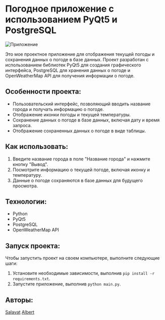 # Погодное приложение с использованием PyQt5 и PostgreSQL

![Приложение](https://github.com/MrHumidum/ya_weather/assets/117373825/ba91d1e6-7f7e-4962-b0d2-89ead0a23404)


Это мое проектное приложение для отображения текущей погоды и сохранения данных о погоде в базе данных. Проект разработан с использованием библиотек PyQt5 для создания графического интерфейса, PostgreSQL для хранения данных о погоде и OpenWeatherMap API для получения информации о погоде.

## Особенности проекта:

- Пользовательский интерфейс, позволяющий вводить название города и получать информацию о погоде.
- Отображение иконки погоды и текущей температуры.
- Сохранение данных о погоде в базе данных, включая дату и время запроса.
- Отображение сохраненных данных о погоде в виде таблицы.

## Как использовать:

1. Введите название города в поле "Название города" и нажмите кнопку "Вывод".
2. Посмотрите информацию о текущей погоде, включая иконку и температуру.
3. Данные о погоде сохраняются в базе данных для будущего просмотра.

## Технологии:

- Python
- PyQt5
- PostgreSQL
- OpenWeatherMap API

## Запуск проекта:

Чтобы запустить проект на своем компьютере, выполните следующие шаги:

1. Установите необходимые зависимости, выполнив `pip install -r requirements.txt`.
2. Запустите приложение, выполнив `python main.py`.


## Авторы:


[Salavat](https://github.com/MrHumidum)
[Albert](https://github.com/Albertison)

